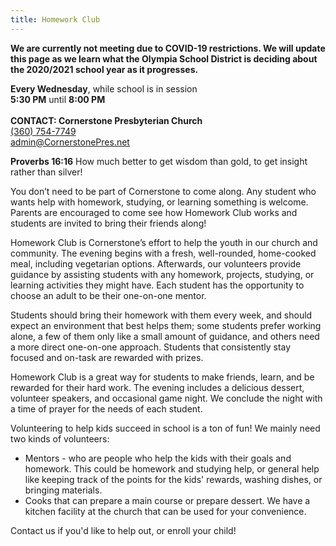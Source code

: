 ```yaml
---
title: Homework Club
---
```

**We are currently not meeting due to COVID-19 restrictions. We will update this page as we learn what the Olympia School District is deciding about the 2020/2021 school year as it progresses.**

**Every Wednesday**, while school is in session\
**5:30 PM** until **8:00 PM**\
\
**CONTACT: Cornerstone Presbyterian Church**\
[(360) 754-7749](tel:360-754-7749)\
[admin@CornerstonePres.net](mailto:admin@cornerstonepres.net)

**Proverbs 16:16** How much better to get wisdom than gold, to get insight rather than silver!

You don’t need to be part of Cornerstone to come along. Any student who wants help with homework, studying, or learning something is welcome. Parents are encouraged to come see how Homework Club works and students are invited to bring their friends along! 

Homework Club is Cornerstone’s effort to help the youth in our church and community. The evening begins with a fresh, well-rounded, home-cooked meal, including vegetarian options. Afterwards, our volunteers provide guidance by assisting students with any homework, projects, studying, or learning activities they might have. Each student has the opportunity to choose an adult to be their one-on-one mentor.

Students should bring their homework with them every week, and should expect an environment that best helps them; some students prefer working alone, a few of them only like a small amount of guidance, and others need a more direct one-on-one approach. Students that consistently stay focused and on-task are rewarded with prizes.

Homework Club is a great way for students to make friends, learn, and be rewarded for their hard work. The evening includes a delicious dessert, volunteer speakers, and occasional game night. We conclude the night with a time of prayer for the needs of each student.

Volunteering to help kids succeed in school is a ton of fun! We mainly need two kinds of volunteers:

* Mentors - who are people who help the kids with their goals and homework. This could be homework and studying help, or general help like keeping track of the points for the kids' rewards, washing dishes, or bringing materials.
* Cooks that can prepare a main course or prepare dessert. We have a kitchen facility at the church that can be used for your convenience.

Contact us if you'd like to help out, or enroll your child!
